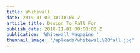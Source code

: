 ```yaml
---
title: Whitewall
date: 2019-01-03 18:18:00 Z
article_title: Design To Fall For
publish_date: 2018-11-01 00:00:00 Z
publication: 'Whitewall Magazine '
thumnail_image: "/uploads/whitewall%20fall.jpg"
---
```


